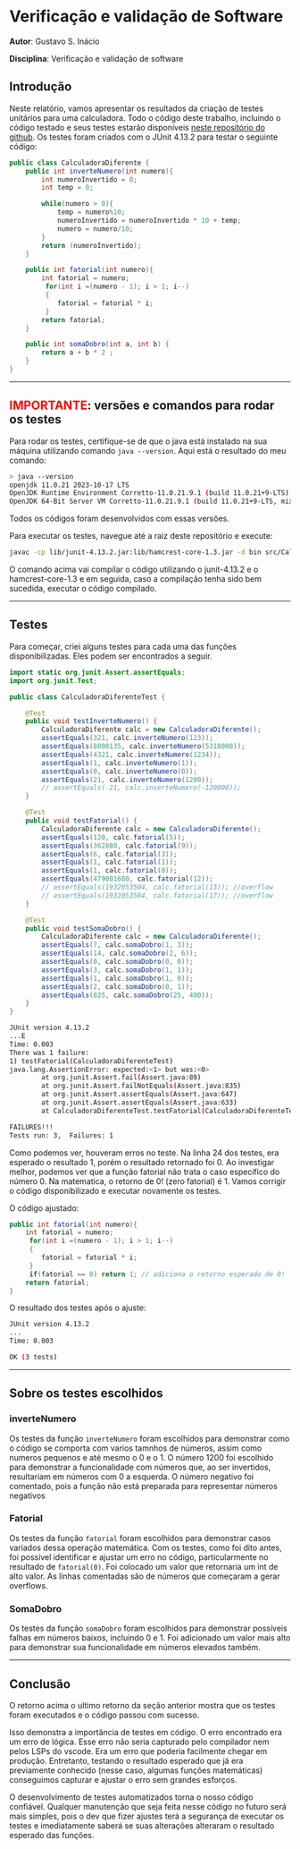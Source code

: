 # Verificação e validação de Software

**Autor**: Gustavo S. Inácio

**Disciplina**: Verificação e validação de software

## Introdução

Neste relatório, vamos apresentar os resultados da criação de testes unitários para uma calculadora. Todo o código deste trabalho, incluindo o código testado e seus testes estarão disponíveis [neste repositório do github](https://github.com/gustavosinacio/ceub-verificacao-validacao-software). Os testes foram criados com o JUnit 4.13.2 para testar o seguinte código:

```java
public class CalculadoraDiferente {
    public int inverteNumero(int numero){
        int numeroInvertido = 0;
        int temp = 0;

        while(numero > 0){
            temp = numero%10;
            numeroInvertido = numeroInvertido * 10 + temp;
            numero = numero/10;
        }
        return (numeroInvertido);
    }

    public int fatorial(int numero){
        int fatorial = numero;
         for(int i =(numero - 1); i > 1; i--)
         {
            fatorial = fatorial * i;
         }
        return fatorial;
    }

	public int somaDobro(int a, int b) {
        return a + b * 2 ;
    }
}
```

---

## <span style="color:red;">IMPORTANTE</span>: versões e comandos para rodar os testes

Para rodar os testes, certifique-se de que o java está instalado na sua máquina utilizando comando `java --version`.
Aqui está o resultado do meu comando:

```bash
> java --version
openjdk 11.0.21 2023-10-17 LTS
OpenJDK Runtime Environment Corretto-11.0.21.9.1 (build 11.0.21+9-LTS)
OpenJDK 64-Bit Server VM Corretto-11.0.21.9.1 (build 11.0.21+9-LTS, mixed mode)
```

Todos os códigos foram desenvolvidos com essas versões.

Para executar os testes, navegue até a raiz deste repositório e execute:

```bash
javac -cp lib/junit-4.13.2.jar:lib/hamcrest-core-1.3.jar -d bin src/CalculadoraDiferente.java test/CalculadoraDiferenteTest.java && java -cp bin:lib/junit-4.13.2.jar:lib/hamcrest-core-1.3.jar org.junit.runner.JUnitCore CalculadoraDiferenteTest
```

O comando acima vai compilar o código utilizando o junit-4.13.2 e o hamcrest-core-1.3 e em seguida, caso a compilação tenha sido bem sucedida, executar o código compilado.

---

## Testes

Para começar, criei alguns testes para cada uma das funções disponibilizadas. Eles podem ser encontrados a seguir.

```java
import static org.junit.Assert.assertEquals;
import org.junit.Test;

public class CalculadoraDiferenteTest {

    @Test
    public void testInverteNumero() {
        CalculadoraDiferente calc = new CalculadoraDiferente();
        assertEquals(321, calc.inverteNumero(123));
        assertEquals(8008135, calc.inverteNumero(5318008));
        assertEquals(4321, calc.inverteNumero(1234));
        assertEquals(1, calc.inverteNumero(1));
        assertEquals(0, calc.inverteNumero(0));
        assertEquals(21, calc.inverteNumero(1200));
        // assertEquals(-21, calc.inverteNumero(-120000));
    }

    @Test
    public void testFatorial() {
        CalculadoraDiferente calc = new CalculadoraDiferente();
        assertEquals(120, calc.fatorial(5));
        assertEquals(362880, calc.fatorial(9));
        assertEquals(6, calc.fatorial(3));
        assertEquals(1, calc.fatorial(1));
        assertEquals(1, calc.fatorial(0));
        assertEquals(479001600, calc.fatorial(12));
        // assertEquals(1932053504, calc.fatorial(13)); //overflow
        // assertEquals(1932053504, calc.fatorial(17)); //overflow
    }

    @Test
    public void testSomaDobro() {
        CalculadoraDiferente calc = new CalculadoraDiferente();
        assertEquals(7, calc.somaDobro(1, 3));
        assertEquals(14, calc.somaDobro(2, 6));
        assertEquals(0, calc.somaDobro(0, 0));
        assertEquals(3, calc.somaDobro(1, 1));
        assertEquals(1, calc.somaDobro(1, 0));
        assertEquals(2, calc.somaDobro(0, 1));
        assertEquals(825, calc.somaDobro(25, 400));
    }
}
```

```bash
JUnit version 4.13.2
...E
Time: 0.003
There was 1 failure:
1) testFatorial(CalculadoraDiferenteTest)
java.lang.AssertionError: expected:<1> but was:<0>
        at org.junit.Assert.fail(Assert.java:89)
        at org.junit.Assert.failNotEquals(Assert.java:835)
        at org.junit.Assert.assertEquals(Assert.java:647)
        at org.junit.Assert.assertEquals(Assert.java:633)
        at CalculadoraDiferenteTest.testFatorial(CalculadoraDiferenteTest.java:24)

FAILURES!!!
Tests run: 3,  Failures: 1
```

Como podemos ver, houveram erros no teste. Na linha 24 dos testes, era esperado o resultado 1, porém o resultado retornado foi 0. Ao investigar melhor, podemos ver que a função fatorial não trata o caso especifico do número 0. Na matematica, o retorno de 0! (zero fatorial) é 1. Vamos corrigir o código disponibilizado e executar novamente os testes.

O código ajustado:

```java
public int fatorial(int numero){
    int fatorial = numero;
     for(int i =(numero - 1); i > 1; i--)
     {
        fatorial = fatorial * i;
     }
     if(fatorial == 0) return 1; // adiciona o retorno esperado de 0!
    return fatorial;
}
```

O resultado dos testes após o ajuste:

```bash
JUnit version 4.13.2
...
Time: 0.003

OK (3 tests)

```

---

## Sobre os testes escolhidos

### inverteNumero

Os testes da função `inverteNumero` foram escolhidos para demonstrar como o código se comporta com varios tamnhos de números, assim como numeros pequenos e até mesmo o 0 e o 1. O número 1200 foi escolhido para demonstrar a funcionalidade com números que, ao ser invertidos, resultariam em números com 0 a esquerda. O número negativo foi comentado, pois a função não está preparada para representar números negativos

### Fatorial

Os testes da função `fatorial` foram escolhidos para demonstrar casos variados dessa operação matemática. Com os testes, como foi dito antes, foi possível identificar e ajustar um erro no código, particularmente no resultado de `fatorial(0)`. Foi colocado um valor que retornaria um int de alto valor. As linhas comentadas são de números que começaram a gerar overflows.

### SomaDobro

Os testes da função `somaDobro` foram escolhidos para demonstrar possíveis falhas em números baixos, incluindo 0 e 1. Foi adicionado um valor mais alto para demonstrar sua funcionalidade em números elevados também.

---

## Conclusão

O retorno acima o ultimo retorno da seção anterior mostra que os testes foram executados e o código passou com sucesso.

Isso demonstra a importância de testes em código. O erro encontrado era um erro de lógica. Esse erro não seria capturado pelo compilador nem pelos LSPs do vscode. Era um erro que poderia facilmente chegar em produção. Entretanto, testando o resultado esperado que já era previamente conhecido (nesse caso, algumas funções matemáticas) conseguimos capturar e ajustar o erro sem grandes esforços.

O desenvolvimento de testes automatizados torna o nosso código confiável. Qualquer manutenção que seja feita nesse código no futuro será mais simples, pois o dev que fizer ajustes terá a segurança de executar os testes e imediatamente saberá se suas alterações alteraram o resultado esperado das funções.
